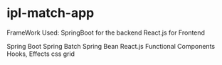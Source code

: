 # ipl-match-app
FrameWork Used: SpringBoot for the backend React.js for Frontend

Spring Boot Spring Batch Spring Bean React.js Functional Components Hooks, Effects css grid
